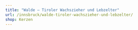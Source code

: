 ```yaml
---
title: "Walde – Tiroler Wachszieher und Lebzelter"
url: /innsbruck/walde-tiroler-wachszieher-und-lebzelter/
shop: Kerzen
---
```

